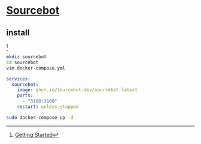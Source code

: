 # [Sourcebot](https://github.com/sourcebot-dev/sourcebot)

## install

[^1]

```sh
mkdir sourcebot
cd sourcebot
vim docker-compose.yml
```

```yaml
services:
  sourcebot:
    image: ghcr.io/sourcebot-dev/sourcebot:latest
    ports:
      - "3100:3100"
    restart: unless-stopped
```

```sh
sudo docker compose up -d
```

[^1]: [Getting Started](https://github.com/sourcebot-dev/sourcebot#getting-started)
